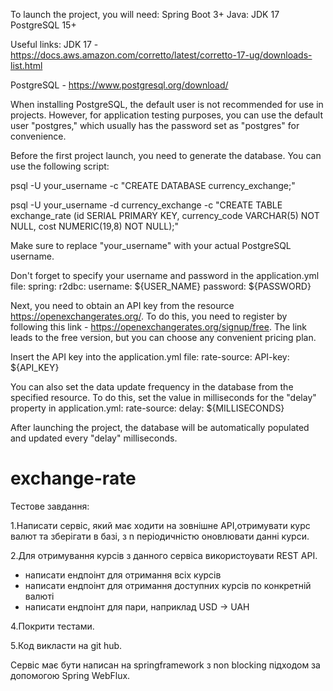 To launch the project, you will need:
Spring Boot 3+
Java: JDK 17
PostgreSQL 15+

Useful links:
JDK 17 - https://docs.aws.amazon.com/corretto/latest/corretto-17-ug/downloads-list.html

PostgreSQL - https://www.postgresql.org/download/

When installing PostgreSQL, the default user is not recommended for use in projects. However, for application testing purposes, you can use the default user "postgres," which usually has the password set as "postgres" for convenience.

Before the first project launch, you need to generate the database. You can use the following script:

psql -U your_username -c "CREATE DATABASE currency_exchange;"

psql -U your_username -d currency_exchange -c "CREATE TABLE exchange_rate (id SERIAL PRIMARY KEY, currency_code VARCHAR(5) NOT NULL, cost NUMERIC(19,8) NOT NULL);"

Make sure to replace "your_username" with your actual PostgreSQL username.

Don't forget to specify your username and password in the application.yml file:
spring:
r2dbc:
username: ${USER_NAME}
password: ${PASSWORD}

Next, you need to obtain an API key from the resource https://openexchangerates.org/.
To do this, you need to register by following this link - https://openexchangerates.org/signup/free. The link leads to the free version, but you can choose any convenient pricing plan.

Insert the API key into the application.yml file:
rate-source:
API-key: ${API_KEY}

You can also set the data update frequency in the database from the specified resource.
To do this, set the value in milliseconds for the "delay" property in application.yml:
rate-source:
delay: ${MILLISECONDS}

After launching the project, the database will be automatically populated and updated every "delay" milliseconds.


# exchange-rate
Тестове завдання:

1.Написати сервіс, який має ходити на зовнішне API,отримувати курс валют та зберігати в базі, з n періодичністю оновлювати данні курси.

2.Для отримування курсів з данного сервіса використоувати REST API.

 - написати ендпоінт для отримання всіх курсів
 - написати ендпоінт для отримання доступних курсів по конкретній валюті
 - написати ендпоінт для пари, наприклад USD -> UAH

4.Покрити тестами. 

5.Код викласти на git hub.

Сервіс має бути написан на springframework з non blocking підходом
за допомогою Spring WebFlux.
